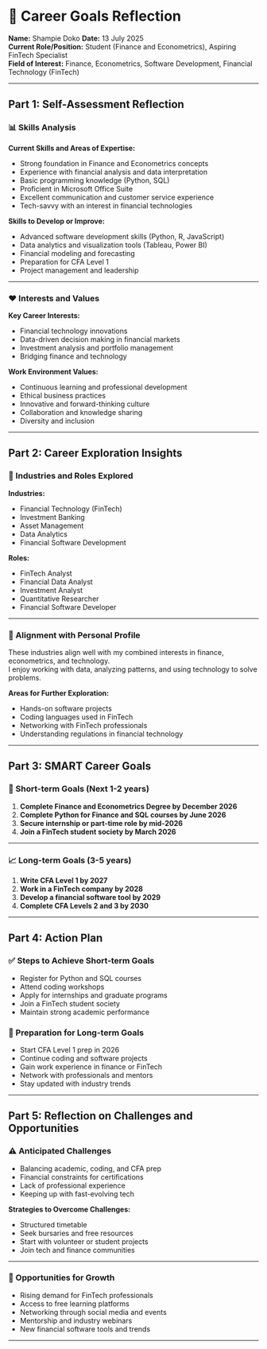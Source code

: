 # 📄 Career Goals Reflection

**Name:** Shampie Doko
**Date:** 13 July 2025  
**Current Role/Position:** Student (Finance and Econometrics), Aspiring FinTech Specialist  
**Field of Interest:** Finance, Econometrics, Software Development, Financial Technology (FinTech)

---

## Part 1: Self-Assessment Reflection

### 📊 Skills Analysis  

**Current Skills and Areas of Expertise:**  
- Strong foundation in Finance and Econometrics concepts  
- Experience with financial analysis and data interpretation  
- Basic programming knowledge (Python, SQL)  
- Proficient in Microsoft Office Suite  
- Excellent communication and customer service experience  
- Tech-savvy with an interest in financial technologies  

**Skills to Develop or Improve:**  
- Advanced software development skills (Python, R, JavaScript)  
- Data analytics and visualization tools (Tableau, Power BI)  
- Financial modeling and forecasting  
- Preparation for CFA Level 1  
- Project management and leadership  

---

### ❤️ Interests and Values  

**Key Career Interests:**  
- Financial technology innovations  
- Data-driven decision making in financial markets  
- Investment analysis and portfolio management  
- Bridging finance and technology  

**Work Environment Values:**  
- Continuous learning and professional development  
- Ethical business practices  
- Innovative and forward-thinking culture  
- Collaboration and knowledge sharing  
- Diversity and inclusion  

---

## Part 2: Career Exploration Insights  

### 🏢 Industries and Roles Explored  

**Industries:**  
- Financial Technology (FinTech)  
- Investment Banking  
- Asset Management  
- Data Analytics  
- Financial Software Development  

**Roles:**  
- FinTech Analyst  
- Financial Data Analyst  
- Investment Analyst  
- Quantitative Researcher  
- Financial Software Developer  

---

### 🎯 Alignment with Personal Profile  

These industries align well with my combined interests in finance, econometrics, and technology.  
I enjoy working with data, analyzing patterns, and using technology to solve problems.  

**Areas for Further Exploration:**  
- Hands-on software projects  
- Coding languages used in FinTech  
- Networking with FinTech professionals  
- Understanding regulations in financial technology  

---

## Part 3: SMART Career Goals  

### 📅 Short-term Goals (Next 1-2 years)

1. **Complete Finance and Econometrics Degree by December 2026**  
2. **Complete Python for Finance and SQL courses by June 2026**  
3. **Secure internship or part-time role by mid-2026**  
4. **Join a FinTech student society by March 2026**  

---

### 📈 Long-term Goals (3-5 years)

1. **Write CFA Level 1 by 2027**  
2. **Work in a FinTech company by 2028**  
3. **Develop a financial software tool by 2029**  
4. **Complete CFA Levels 2 and 3 by 2030**  

---

## Part 4: Action Plan  

### ✅ Steps to Achieve Short-term Goals  

- Register for Python and SQL courses  
- Attend coding workshops  
- Apply for internships and graduate programs  
- Join a FinTech student society  
- Maintain strong academic performance  

### 📌 Preparation for Long-term Goals  

- Start CFA Level 1 prep in 2026  
- Continue coding and software projects  
- Gain work experience in finance or FinTech  
- Network with professionals and mentors  
- Stay updated with industry trends  

---

## Part 5: Reflection on Challenges and Opportunities  

### ⚠️ Anticipated Challenges  

- Balancing academic, coding, and CFA prep  
- Financial constraints for certifications  
- Lack of professional experience  
- Keeping up with fast-evolving tech  

**Strategies to Overcome Challenges:**  
- Structured timetable  
- Seek bursaries and free resources  
- Start with volunteer or student projects  
- Join tech and finance communities  

---

### 🌱 Opportunities for Growth  

- Rising demand for FinTech professionals  
- Access to free learning platforms  
- Networking through social media and events  
- Mentorship and industry webinars  
- New financial software tools and trends  

---
